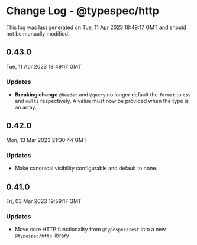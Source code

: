 # Change Log - @typespec/http

This log was last generated on Tue, 11 Apr 2023 18:49:17 GMT and should not be manually modified.

## 0.43.0
Tue, 11 Apr 2023 18:49:17 GMT

### Updates

- **Breaking change** `@header` and `@query` no longer default the `format` to `csv` and `multi` respectively. A value must now be provided when the type is an array.

## 0.42.0
Mon, 13 Mar 2023 21:30:44 GMT

### Updates

- Make canonical visibility configurable and default to none.

## 0.41.0
Fri, 03 Mar 2023 19:59:17 GMT

### Updates

- Move core HTTP functionality from `@typespec/rest` into a new `@typespec/http` library

